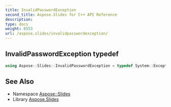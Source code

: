 ```yaml
---
title: InvalidPasswordException
second_title: Aspose.Slides for C++ API Reference
description: 
type: docs
weight: 6553
url: /aspose.slides/invalidpasswordexception/
---
```

## InvalidPasswordException typedef




```cpp
using Aspose::Slides::InvalidPasswordException = typedef System::ExceptionWrapper<Details_InvalidPasswordException>
```

## See Also

* Namespace [Aspose::Slides](../)
* Library [Aspose.Slides](../../)